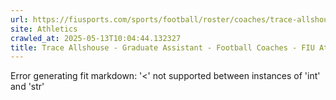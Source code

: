```yaml
---
url: https://fiusports.com/sports/football/roster/coaches/trace-allshouse/3339
site: Athletics
crawled_at: 2025-05-13T10:04:44.132327
title: Trace Allshouse - Graduate Assistant - Football Coaches - FIU Athletics
---
```


Error generating fit markdown: '<' not supported between instances of 'int' and 'str'